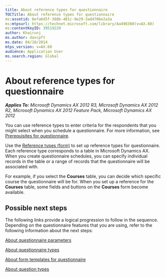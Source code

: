 ```yaml
---
title: About reference types for questionnaire
TOCTitle: About reference types for questionnaire
ms:assetid: 8efa6d5f-388b-481c-9e29-3ad4706e2a3a
ms:mtpsurl: https://technet.microsoft.com/library/Aa498360(v=AX.60)
ms:contentKeyID: 39519229
author: Khairunj
ms.author: daxcpft
ms.date: 04/18/2014
mtps_version: v=AX.60
audience: Application User
ms.search.region: Global
---
```


# About reference types for questionnaire 


_**Applies To:** Microsoft Dynamics AX 2012 R3, Microsoft Dynamics AX 2012 R2, Microsoft Dynamics AX 2012 Feature Pack, Microsoft Dynamics AX 2012_

You can use reference types to enter criteria for the respondents that you might select when you schedule a questionnaire. For more information, see [Prerequisites for questionnaire](prerequisites-for-questionnaire.md).

Use the [Reference types (form)](https://technet.microsoft.com/library/aa570248\(v=ax.60\)) to set up reference types for questionnaire. Each reference type corresponds to a table in Microsoft Dynamics AX. When you create questionnaire schedules, you can specify individual records in the table or a range of records that the questionnaire will be associated with.

For example, if you select the **Courses** table, you can decide which specific course the questionnaire will be for. When you set up a reference for the **Courses** table, some fields and buttons on the **Courses** form become available.

## Possible next steps

The following links provide a logical progression to follow in the sequence. Depending on the questionnaire features that you are using, refer to the following information about the next steps:

[About questionnaire parameters](about-questionnaire-parameters.md)

[About questionnaire types](about-questionnaire-types.md)

[About form templates for questionnaire](about-form-templates-for-questionnaire.md)

[About question types](about-question-types.md)

  


